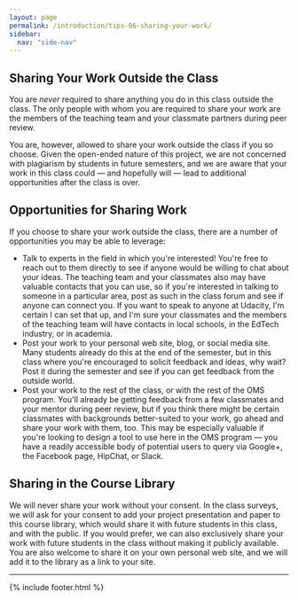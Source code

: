 ```yaml
---
layout: page
permalink: /introduction/tips-06-sharing-your-work/
sidebar:
  nav: "side-nav"
---
```

## Sharing Your Work Outside the Class

You are _never_ required to share anything you do in this class outside the class.
The only people with whom you are required to share your work are the members of
the teaching team and your classmate partners during peer review.

You are, however, allowed to share your work outside the class if you so choose.
Given the open-ended nature of this project, we are not concerned with plagiarism
by students in future semesters, and we are aware that your work in this class could&nbsp;—
and hopefully will&nbsp;— lead to additional opportunities after the class is over.

## Opportunities for Sharing Work

If you choose to share your work outside the class, there are a number of opportunities
you may be able to leverage:


* Talk to experts in the field in which you're interested! You're free to reach out
to them directly to see if anyone would be willing to chat about your ideas. The
teaching team and your classmates also may have valuable contacts that you can
use, so if you're interested in talking to someone in a particular area, post as
such in the class forum and see if anyone can connect you. If you want to speak
to anyone at Udacity, I'm certain I can set that up, and I'm sure your classmates
and the members of the teaching team will have contacts in local schools, in the
EdTech industry, or in academia.
* Post your work to your personal web site, blog, or social media site. Many
students already do this at the end of the semester, but in this class where
you're encouraged to solicit feedback and ideas, why wait? Post it during the
semester and see if you can get feedback from the outside world.
* Post your work to the rest of the class, or with the rest of the OMS program.
You'll already be getting feedback from a few classmates and your mentor during
peer review, but if you think there might be certain classmates with backgrounds
better-suited to your work, go ahead and share your work with them, too. This
may be especially valuable if you're looking to design a tool to use here in the
OMS program&nbsp;— you have a readily accessible body of potential users to query
via Google+, the Facebook page, HipChat, or Slack.


## Sharing in the Course Library

We will never share your work without your consent. In the class surveys, we will ask for your consent to add your project presentation and paper to this course library, which would share it with future students in this class, and with the public. If you would prefer, we can also exclusively share your work with future students in the class without making it publicly available. You are also welcome to share it on your own personal web site, and we will add it to the library as a link to your site.

----

{% include footer.html %}
